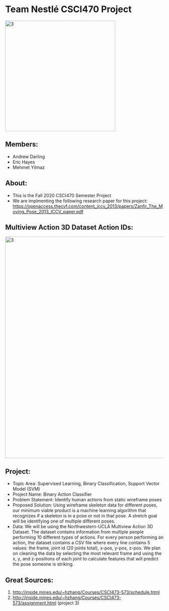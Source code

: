 # Team Nestlé CSCI470 Project

<img width="350" alt="3" src="https://user-images.githubusercontent.com/15916367/94550311-c1dab400-0210-11eb-92df-8e0064d639de.jpg">

## Members:
- Andrew Darling
- Eric Hayes
- Mehmet Yilmaz

## About:
- This is the Fall 2020 CSCI470 Semester Project
- We are implmenting the following research paper for this project: https://openaccess.thecvf.com/content_iccv_2013/papers/Zanfir_The_Moving_Pose_2013_ICCV_paper.pdf

## Multiview Action 3D Dataset Action IDs:
<img width="701" alt="3" src="https://user-images.githubusercontent.com/15916367/85251734-4bf7cd00-b417-11ea-8003-de9340da3c0c.png">

## Project:
- Topic Area: Supervised Learning, Binary Classification, Support Vector Model (SVM)
- Project Name: Binary Action Classifier
- Problem Statement:  Identify human actions from static wireframe poses
- Proposed Solution: Using wireframe skeleton data for different poses, our minimum viable product is a machine learning algorithm that recognizes if a skeleton is in a pose or not in that pose. A stretch goal will be identifying one of multiple different poses.
- Data: We will be using the Northwestern-UCLA Multiview Action 3D Dataset. The dataset contains information from multiple people performing 10 different types of actions. For every person performing an action, the dataset contains a CSV file where every line contains 5 values: the frame, joint id (20 joints total), x-pos, y-pos, z-pos. We plan on cleaning the data by selecting the most relevant frame and using the x, y, and z-positions of each joint to calculate features that will predict the pose someone is striking.

## Great Sources:
1) http://inside.mines.edu/~hzhang/Courses/CSCI473-573/schedule.html
2) http://inside.mines.edu/~hzhang/Courses/CSCI473-573/assignment.html (project 3)
